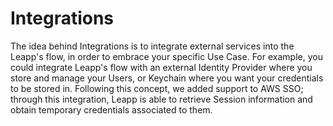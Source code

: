 # Integrations
The idea behind Integrations is to integrate external services into the Leapp's flow, in order to embrace your specific Use Case.
For example, you could integrate Leapp's flow with an external Identity Provider where you store and manage your Users, or Keychain where you want your credentials to be stored in.
Following this concept, we added support to AWS SSO; through this integration, Leapp is able to retrieve Session information and obtain temporary credentials associated to them.
